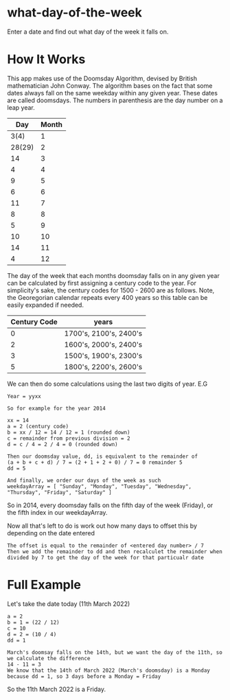 # what-day-of-the-week
Enter a date and find out what day of the week it falls on.

# How It Works
This app makes use of the Doomsday Algorithm, devised by British mathematician John Conway. The algorithm bases on the fact that some dates always fall on the same weekday within any given year. These dates are called doomsdays. The numbers in parenthesis are the day number on a leap year.

| Day | Month |
|-----|-------|
| 3(4) | 1 |
|28(29)|2|
| 14 | 3 |
| 4 | 4 |
| 9 | 5 |
| 6 | 6 |
| 11 | 7 |
| 8 | 8 |
| 5 | 9 |
| 10 | 10 |
| 14 | 11 |
| 4 | 12 |

The day of the week that each months doomsday falls on in any given year can be calculated by first assigning a century code to the year. For simplicity's sake, the century codes for 1500 - 2600 are as follows. Note, the Georegorian calendar repeats every 400 years so this table can be easily expanded if needed.

| Century Code | years |
|--------------|-------|
| 0 | 1700's, 2100's, 2400's |
| 2 | 1600's, 2000's, 2400's |
| 3 | 1500's, 1900's, 2300's |
| 5 | 1800's, 2200's, 2600's |

We can then do some calculations using the last two digits of year. E.G
```
Year = yyxx

So for example for the year 2014

xx = 14
a = 2 (century code)
b = xx / 12 = 14 / 12 = 1 (rounded down)
c = remainder from previous division = 2
d = c / 4 = 2 / 4 = 0 (rounded down)

Then our doomsday value, dd, is equivalent to the remainder of 
(a + b + c + d) / 7 = (2 + 1 + 2 + 0) / 7 = 0 remainder 5
dd = 5

And finally, we order our days of the week as such
weekdayArray = [ "Sunday", "Monday", "Tuesday", "Wednesday", "Thursday", "Friday", "Saturday" ]
```
So in 2014, every doomsday falls on the fifth day of the week (Friday), or the fifth index in our weekdayArray.

Now all that's left to do is work out how many days to offset this by depending on the date entered
```
The offset is equal to the remainder of <entered day number> / 7
Then we add the remainder to dd and then recalculet the remainder when divided by 7 to get the day of the week for that particualr date
```

# Full Example
Let's take the date today (11th March 2022)
```
a = 2
b = 1 = (22 / 12)
c = 10 
d = 2 = (10 / 4)
dd = 1 

March's doomsay falls on the 14th, but we want the day of the 11th, so we calculate the difference 
14 - 11 = 3
We know that the 14th of March 2022 (March's doomsday) is a Monday because dd = 1, so 3 days before a Monday = Friday
```

So the 11th March 2022 is a Friday.




